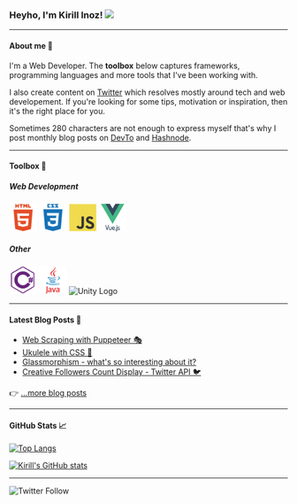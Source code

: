 ### Heyho, I'm Kirill Inoz! <img src="https://media.tenor.com/images/9e215f13fb9908f29b34b73445f80425/tenor.gif" width=30px>

---
#### About me 👦
I'm a Web Developer. The **toolbox** below captures frameworks, programming languages and more tools that I've been working with.

I also create content on [Twitter](https://twitter.com/Inkuantum) which resolves mostly around tech and web developement. If you're looking for some tips, motivation or inspiration, then it's the right place for you.

Sometimes 280 characters are not enough to express myself that's why I post monthly blog posts on [DevTo](https://dev.to/inkuantum) and [Hashnode](https://inkuantum.hashnode.dev/).

---
#### Toolbox 🧰

##### Web Development

<img src="https://github.com/devicons/devicon/blob/master/icons/html5/html5-plain-wordmark.svg" alt="HTML Logo" width="50px" height="50px"> <img src="https://github.com/devicons/devicon/blob/master/icons/css3/css3-plain-wordmark.svg" alt="CSS Logo" width="50px" height="50px"> <img src="https://github.com/devicons/devicon/blob/master/icons/javascript/javascript-original.svg" alt="JavaScript Logo" width="50px" height="50px"> <img src="https://github.com/devicons/devicon/blob/master/icons/vuejs/vuejs-original-wordmark.svg" alt="VueJS Logo" width="50px" height="50px">

##### Other

<img src="https://github.com/devicons/devicon/blob/master/icons/csharp/csharp-line.svg" alt="C# Logo" width="50px" height="50px">  <img src="https://github.com/devicons/devicon/blob/master/icons/java/java-original-wordmark.svg" alt="Java Logo" width="50px" height="50px"> <img src="https://cdn.worldvectorlogo.com/logos/unity-69.svg" alt="Unity Logo" width="50px" height="50px">

---

#### Latest Blog Posts 📖

<!-- BLOG-POST-LIST:START -->
- [Web Scraping with Puppeteer 🎭](https://inkuantum.hashnode.dev/web-scraping-with-puppeteer)
- [Ukulele with CSS 🎨](https://inkuantum.hashnode.dev/ukulele-with-css)
- [Glassmorphism - what's so interesting about it?](https://inkuantum.hashnode.dev/glassmorphism-whats-so-interesting-about-it)
- [Creative Followers Count Display - Twitter API 🐦](https://inkuantum.hashnode.dev/creative-followers-count-display-twitter-api)
<!-- BLOG-POST-LIST:END -->

👉 [...more blog posts](https://inkuantum.hashnode.dev/)

---

#### GitHub Stats 📈

[![Top Langs](https://github-readme-stats.vercel.app/api/top-langs/?username=inkuantum&theme=radical&layout=compact&hide=c%23)](https://github.com/anuraghazra/github-readme-stats)

[![Kirill's GitHub stats](https://github-readme-stats.vercel.app/api?username=inkuantum&theme=radical)](https://github.com/anuraghazra/github-readme-stats)

---
![Twitter Follow](https://img.shields.io/twitter/follow/inkuantum?label=Twitter%20Friends%20%E2%96%B6&style=social)
